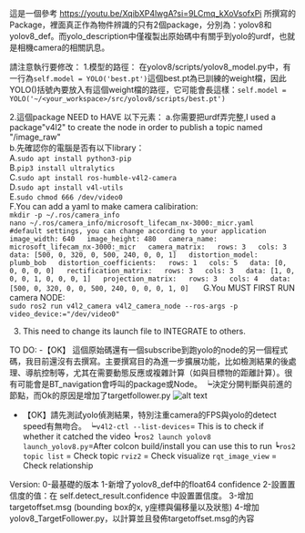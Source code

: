 這是一個參考 https://youtu.be/XqibXP4lwgA?si=9LCmq_kXoVsofxPi 所撰寫的Package，裡面真正作為物件辨識的只有2個package，分別為：yolov8和yolov8_def。而yolo_description中僅複製出原始碼中有關乎到yolo的urdf，也就是相機camera的相關訊息。

請注意執行要修改：
1.模型的路徑：
    在yolov8/scripts/yolov8_model.py中，有一行為```self.model = YOLO('best.pt')```這個best.pt為已訓練的weight檔，因此YOLO()括號內要放入有這個weight檔的路徑，它可能會長這樣：```self.model = YOLO('~/<your_workspace>/src/yolov8/scripts/best.pt')  ```

2.這個package NEED to HAVE 以下元素：
    a.你需要把urdf弄完整,I used a package"v4l2" to create the node in order to publish a topic named "/image_raw"  
    b.先確認你的電腦是否有以下library：  
        A.```sudo apt install python3-pip```   
        B.```pip3 install ultralytics```  
        C.```sudo apt install ros-humble-v4l2-camera```  
        D.```sudo apt install v4l-utils```  
        E.```sudo chmod 666 /dev/video0```  
        F.You can add a yaml to make camera calibiration:  
          ```mkdir -p ~/.ros/camera_info```  
          ```nano ~/.ros/camera_info/microsoft_lifecam_nx-3000:_micr.yaml```  
          ```#default settings, you can change according to your application  
              image_width: 640  
              image_height: 480  
              camera_name: microsoft_lifecam_nx-3000:_micr  
              camera_matrix:  
                rows: 3  
                cols: 3  
                data: [500, 0, 320, 0, 500, 240, 0, 0, 1]  
              distortion_model: plumb_bob  
              distortion_coefficients:  
                rows: 1  
                cols: 5  
                data: [0, 0, 0, 0, 0]  
              rectification_matrix:  
                rows: 3  
                cols: 3  
                data: [1, 0, 0, 0, 1, 0, 0, 0, 1]  
              projection_matrix:  
                rows: 3  
                cols: 4  
                data: [500, 0, 320, 0, 0, 500, 240, 0, 0, 0, 1, 0]  
          ```
        G.You MUST FIRST RUN camera NODE:  
          ```sudo ros2 run v4l2_camera v4l2_camera_node --ros-args -p video_device:="/dev/video0"```

3. This need to change its launch file to INTEGRATE to others.


TO DO:
 -【OK】 這個原始碼還有一個subscribe到跑yolo的node的另一個程式碼，我目前還沒有去撰寫。主要撰寫目的為進一步擴展功能，比如檢測結果的後處理、導航控制等，尤其在需要動態反應或複雜計算（如與目標物的距離計算）。很有可能會是BT_navigation會呼叫的package或Node。
   ┕決定分開判斷與前進的節點，而Ok的原因是增加了targetfollower.py
   ![alt text](image.png)
 - 【OK】請先測試yolo偵測結果，特別注重camera的FPS與yolo的detect speed有無吻合。
   ┕```v4l2-ctl --list-devices```= This is to check if whether it catched the video
   ┕```ros2 launch yolov8 launch_yolov8.py```=After colcon build/install you can use this to run
   ┕```ros2 topic list``` = Check topic
   ```rviz2``` = Check visualize
   ```rqt_image_view``` = Check relationship



Version:
0-最基礎的版本
1-新增了yolov8_def中的float64 confidence
2-設置置信度的值：在 self.detect_result.confidence 中設置置信度。
3-增加targetoffset.msg (bounding box的x, y座標與偏移量以及狀態)
4-增加yolov8_TargetFollower.py，以計算並且發佈targetoffset.msg的內容


